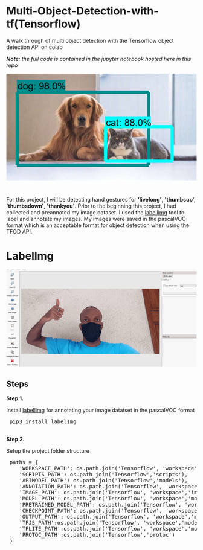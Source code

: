 # Multi-Object-Detection-with-tf(Tensorflow)
A walk through of multi object detection with the Tensorflow object detection API on colab

<i><b>Note</b>: the full code is contained in the jupyter notebook hosted here in this repo</i>
<div>
 <span align="left">
  <img width="600" heigt="300" src="https://github.com/Nnamaka/multi-object-detection-with-tf/blob/main/catdog.png">
</span>

 #
 For this project, I will be detecting hand gestures for <b>'livelong'</b>, <b>'thumbsup</b>', <b>'thumbsdown'</b>, <b>'thankyou'</b>.
 Prior to the beginning this project, I had collected and preannoted my image dataset. 
 I used the <a href="https://github.com/tzutalin/labelImg">labellimg</a> tool to label and annotate my images.
 My images were saved in the pascalVOC format which is an acceptable format for object detection when using the TFOD API.

 
 
 # LabelImg
 <p align="center">
  <img src="https://github.com/Nnamaka/multi-object-detection-with-tf/blob/main/annotate%20(2).gif">
</p>

 
 
 ## Steps
 <b>Step 1.</b>
 
 Install <a href="https://github.com/tzutalin/labelImg">labellimg</a> for annotating your image datatset in the pascalVOC format
 <pre>
 pip3 install labelImg
 </pre>

 <b>Step 2.</b>
 
 Setup the project folder structure
 <pre>
 paths = {
    'WORKSPACE_PATH': os.path.join('Tensorflow', 'workspace'),
    'SCRIPTS_PATH': os.path.join('Tensorflow','scripts'),
    'APIMODEL_PATH': os.path.join('Tensorflow','models'),
    'ANNOTATION_PATH': os.path.join('Tensorflow', 'workspace','annotations'),
    'IMAGE_PATH': os.path.join('Tensorflow', 'workspace','images'),
    'MODEL_PATH': os.path.join('Tensorflow', 'workspace','models'),
    'PRETRAINED_MODEL_PATH': os.path.join('Tensorflow', 'workspace','pre-trained-models'),
    'CHECKPOINT_PATH': os.path.join('Tensorflow', 'workspace','models',CUSTOM_MODEL_NAME), 
    'OUTPUT_PATH': os.path.join('Tensorflow', 'workspace','models',CUSTOM_MODEL_NAME, 'export'), 
    'TFJS_PATH':os.path.join('Tensorflow', 'workspace','models',CUSTOM_MODEL_NAME, 'tfjsexport'), 
    'TFLITE_PATH':os.path.join('Tensorflow', 'workspace','models',CUSTOM_MODEL_NAME, 'tfliteexport'), 
    'PROTOC_PATH':os.path.join('Tensorflow','protoc')
 }
 </pre>
